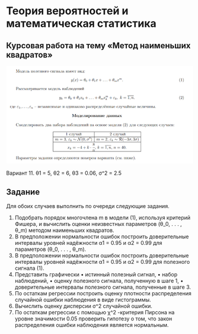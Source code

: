 # Теория вероятностей и математическая статистика
## Курсовая работа на тему «Метод наименьших квадратов»
![alt text](https://github.com/zxBan/Probability-theory/blob/main/record.png)

Вариант 11.
θ1 = 5, θ2 = 6, θ3 = 0.06, σ^2 = 2.5 
## Задание
Для обоих случаев выполнить по очереди следующие задания.
1. Подобрать порядок многочлена m в модели (1), используя критерий Фишера, и вычислить оценки неизвестных параметров (θ_0, . . . , θ_m) методом наименьших квадратов.
2. В предположении нормальности ошибок построить доверительные интервалы уровней
надёжности α1 = 0.95 и α2 = 0.99 для параметров (θ_0, . . . , θ_m).
3. В предположении нормальности ошибок построить доверительные интервалы уровней
надёжности α1 = 0.95 и α2 = 0.99 для полезного сигнала (1).
4. Представить графически
• истинный полезный сигнал,
• набор наблюдений,
• оценку полезного сигнала, полученную в шаге 1,
• доверительные интервалы полезного сигнала, полученные в шаге 3.
5. По остаткам регрессии построить оценку плотности распределения случайной ошибки
наблюдения в виде гистограммы.
6. Вычислить оценку дисперсии σ^2
случайной ошибки.
7. По остаткам регрессии с помощью χ^2 -критерия Пирсона на уровне значимости 0.05 проверить
гипотезу о том, что закон распределения ошибки наблюдения является нормальным.
